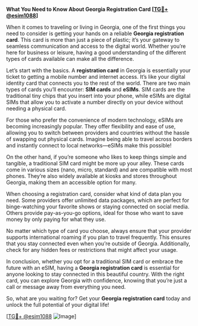 **What You Need to Know About Georgia Registration Card [[TG💪+ @esim1088](https://t.me/s/esim1088)]**

When it comes to traveling or living in Georgia, one of the first things you need to consider is getting your hands on a reliable **Georgia registration card**. This card is more than just a piece of plastic; it’s your gateway to seamless communication and access to the digital world. Whether you’re here for business or leisure, having a good understanding of the different types of cards available can make all the difference.

Let’s start with the basics. A **registration card** in Georgia is essentially your ticket to getting a mobile number and internet access. It’s like your digital identity card that connects you to the rest of the world. There are two main types of cards you’ll encounter: **SIM cards** and **eSIMs**. SIM cards are the traditional tiny chips that you insert into your phone, while eSIMs are digital SIMs that allow you to activate a number directly on your device without needing a physical card.

For those who prefer the convenience of modern technology, eSIMs are becoming increasingly popular. They offer flexibility and ease of use, allowing you to switch between providers and countries without the hassle of swapping out physical cards. Imagine being able to travel across borders and instantly connect to local networks—eSIMs make this possible!

On the other hand, if you’re someone who likes to keep things simple and tangible, a traditional SIM card might be more up your alley. These cards come in various sizes (nano, micro, standard) and are compatible with most phones. They’re also widely available at kiosks and stores throughout Georgia, making them an accessible option for many.

When choosing a registration card, consider what kind of data plan you need. Some providers offer unlimited data packages, which are perfect for binge-watching your favorite shows or staying connected on social media. Others provide pay-as-you-go options, ideal for those who want to save money by only paying for what they use.

No matter which type of card you choose, always ensure that your provider supports international roaming if you plan to travel frequently. This ensures that you stay connected even when you’re outside of Georgia. Additionally, check for any hidden fees or restrictions that might affect your usage.

In conclusion, whether you opt for a traditional SIM card or embrace the future with an eSIM, having a **Georgia registration card** is essential for anyone looking to stay connected in this beautiful country. With the right card, you can explore Georgia with confidence, knowing that you’re just a call or message away from everything you need.

So, what are you waiting for? Get your **Georgia registration card** today and unlock the full potential of your digital life! 

[[TG💪+ @esim1088](https://t.me/s/esim1088) ![Image](https://i.postimg.cc/Y0z9fWf4/image.png)]